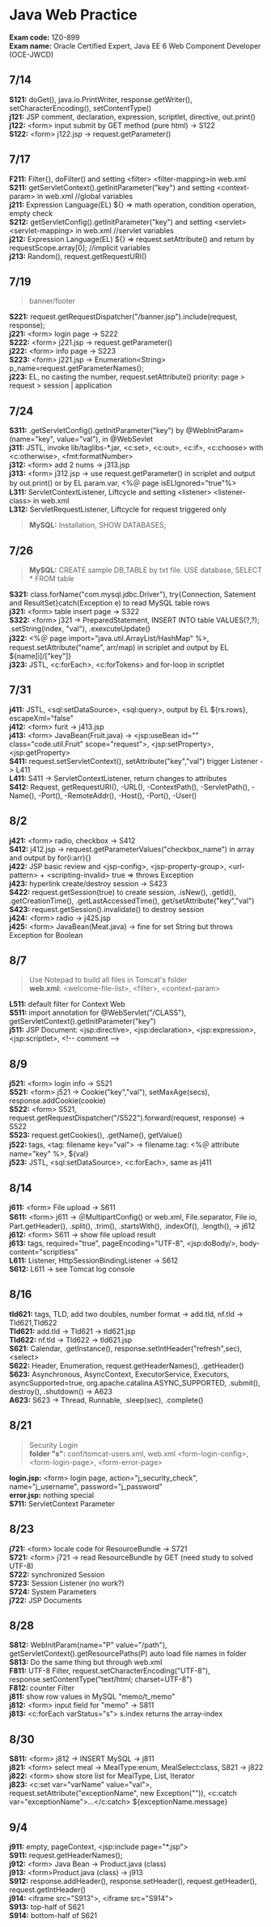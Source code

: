 # Java Web Practice 

**Exam code:** 1Z0-899  
**Exam name:** Oracle Certified Expert, Java EE 6 Web Component Developer (OCE-JWCD)  

## 7/14
**S121:** doGet(), java.io.PrintWriter, response.getWriter(), setCharacterEncoding(), setContentType()  
**j121:** JSP comment, declaration, expression, scriptlet, directive, out.print()  
**j122:** \<form> input submit by GET method (pure html) -> S122  
**S122:** \<form> j122.jsp -> request.getParameter()  

## 7/17
**F211:** Filter{}, doFilter() and setting \<filter> \<filter-mapping>in web.xml  
**S211:** getServletContext().getInitParameter("key") and setting \<context-param> in web.xml //global variables  
**j211:** Expression Language(EL) ${} => math operation, condition operation, empty check  
**S212:** getServletConfig().getInitParameter("key")  and setting \<servlet> \<servlet-mapping> in web.xml //servlet variables  
**j212:** Expression Language(EL) ${} => request.setAttribute() and return by requestScope.array[0]; //implicit variables  
**j213:** Random(), request.getRequestURI()  

## 7/19
> banner/footer  

**S221:** request.getRequestDispatcher("/banner.jsp").include(request, response);  
**j221:** \<form> login page -> S222  
**S222:** \<form> j221.jsp -> request.getParameter()  
**j222:** \<form> info page -> S223  
**S223:** \<form> j221.jsp -> Enumeration\<String> p_name=request.getParameterNames();  
**j223:** EL, no casting the number, request.setAttribute() priority: page > request > session | application  

## 7/24
**S311:** .getServletConfig().getInitParameter("key") by  @WebInitParam=(name="key", value="val"), in @WebSevlet  
**j311:** JSTL, invoke lib/taglibs-*.jar, <c:set>, <c:out>, <c:if>, <c:choose> with <c:otherwise>, \<fmt:formatNumber>  
**j312:** \<form> add 2 nums -> j313.jsp  
**j313:** \<form> j312.jsp -> use request.getParameter() in scriplet and output by out.print() or by EL param.var, \<%＠ page isELIgnored="true"%>  
**L311:** ServletContextListener, Liftcycle and setting \<listener> \<listener-class> in web.xml  
**L312:** ServletRequestListener, Liftcycle for request triggered only  
> **MySQL:** Installation, SHOW DATABASES;  

## 7/26
> **MySQL:** CREATE sample DB,TABLE by txt file. USE database, SELECT * FROM table  

**S321:** class.forName("com.mysql.jdbc.Driver"), try{Connection, Satement and ResultSet}catch(Exception e) to read MySQL table rows  
**j321:** \<form> table insert page -> S322  
**S322:** \<form> j321 -> PreparedStatement, INSERT INTO table VALUES(?,?); .setString(index, "val"), .exexcuteUpdate()  
**j322:** \<%＠ page import="java.util.ArrayList/HashMap" %>, request.setAttribute("name", arr/map) in scriplet and output by EL ${name[i]/["key"]}  
**j323:** JSTL, <c:forEach>, <c:forTokens> and for-loop in scriptlet  

## 7/31
**j411:** JSTL, \<sql:setDataSource>, \<sql:query>, output by EL ${rs.rows}, escapeXml="false"  
**j412:** \<form> furit -> j413.jsp  
**j413:** \<form> JavaBean(Fruit.java) -> \<jsp:useBean id="" class="code.util.Fruit" scope="request">, \<jsp:setProperty>, \<jsp:getProperty>  
**S411:** request.setServletContext(), setAttribute("key","val") trigger Listener -> L411  
**L411:** S411 -> ServletContextListener, return changes to attributes  
**S412:** Request, getRequestURI(), -URL(), -ContextPath(), -ServletPath(), -Name(), -Port(), -RemoteAddr(), -Host(), -Port(), -User()  

## 8/2
**j421:** \<form> radio, checkbox -> S412  
**S412:** j412.jsp -> request.getParameterValues("checkbox_name") in array and output by for(i:arr){}  
**j422:** JSP basic review and \<jsp-config>, \<jsp-property-group>, \<url-pattern> + \<scripting-invalid> true => throws Exception  
**j423:** hyperlink create/destroy session -> S423  
**S422:** request.getSession(true) to create session, .isNew(), .getId(), .getCreationTime(), .getLastAccessedTime(), get/setAttribute("key","val")  
**S423:** request.getSession().invalidate() to destroy session  
**j424:** \<form> radio -> j425.jsp  
**j425:** \<form> JavaBean(Meat.java) -> fine for set String but throws Exception for Boolean  

## 8/7
> Use Notepad to build all files in Tomcat's folder  
**web.xml:** \<welcome-file-list>, \<filter>, \<context-param>  

**L511:** default filter for Context Web  
**S511:** import annotation for @WebServlet("/CLASS"), getServletContext().getInitParameter("key")  
**j511:** JSP Document: \<jsp:directive>, \<jsp:declaration>, \<jsp:expression>, \<jsp:scriptlet>, \<!-- comment -->

## 8/9
**j521:** \<form> login info -> S521  
**S521:** \<form> j521 -> Cookie("key","val"), setMaxAge(secs), response.addCookie(cookie)  
**S522:** \<form> S521, request.getRequestDispatcher("/S522").forward(request, response) -> S522  
**S523:** request.getCookies(), .getName(), getValue()  
**j522:** tags, \<tag: filename key="val"> -> filename.tag: \<%＠ attribute name="key" %>, ${val}  
**j523:** JSTL, \<sql:setDataSource>, \<c:forEach>, same as j411  

## 8/14
**j611:** \<form> File upload -> S611  
**S611:** \<form> j611 -> ＠MultipartConfig() or web.xml, File.separator, File io, Part.getHeader(), .split(), .trim(), .startsWith(), .indexOf(), .length(), -> j612  
**j612:** \<form> S611 -> show file upload result  
**j613:** tags, required="true", pageEncoding="UTF-8", \<jsp:doBody/>, body-content="scriptless"  
**L611:** Listener, HttpSessionBindingListener -> S612  
**S612:** L611 -> see Tomcat log console  

## 8/16
**tld621:** tags, TLD, add two doubles, number format -> add.tld, nf.tld -> Tld621,Tld622  
**Tld621:** add.tld -> Tld621 -> tld621.jsp  
**Tld622:** nf.tld -> Tld622 -> tld621.jsp  
**S621:** Calendar, .getInstance(), response.setIntHeader("refresh",sec), \<select>  
**S622:** Header, Enumeration, request.getHeaderNames(), .getHeader()  
**S623:** Asynchronous, AsyncContext, ExecutorService, Executors, asyncSupported=true, org.apache.catalina.ASYNC_SUPPORTED, .submit(), destroy(), .shutdown() -> A623  
**A623:** S623 -> Thread, Runnable, .sleep(sec), .complete()  

## 8/21
> Security Login  
**folder "s":** conf/tomcat-users.xml, web.xml  \<form-login-config>, \<form-login-page>, \<form-error-page>  

**login.jsp:** \<form> login page, action="j_security_check", name="j_username", password="j_password"  
**error.jsp:** nothing special  
**S711:** ServletContext Parameter  

## 8/23
**j721:** \<form> locale code for ResourceBundle -> S721  
**S721:** \<form> j721 -> read ResourceBundle by GET (need study to solved UTF-8)  
**S722:** synchronized Session  
**S723:** Session Listener (no work?)  
**S724:** System Parameters  
**j722:** JSP Documents  

## 8/28
**S812:** WebInitParam(name="P" value="/path"), getServletContext().getResourcePaths(P) auto load file names in folder  
**S813:** Do the same thing but through web.xml  
**F811:** UTF-8 Filter, request.setCharacterEncoding("UTF-8"), response.setContentType("text/html; charset=UTF-8")  
**F812:** counter Filter  
**j811:** show row values in MySQL "memo/t_memo"  
**j812:** \<form> input field for "memo" -> S811  
**j813:** \<c:forEach varStatus="s"> s.index returns the array-index  

## 8/30
**S811:** \<form> j812 -> INSERT MySQL -> j811  
**j821:** \<form> select meal -> MealType:enum, MealSelect:class, S821 -> j822  
**j822:** \<form> show store list for MealType, List, Iterator  
**j823:** \<c:set var="varName" value="val">, request.setAttribute("exceptionName", new Exception("")), \<c:catch var="exceptionName">...\</c:catch> ${exceptionName.message}  

## 9/4
**j911:** empty, pageContext, \<jsp:include page="*.jsp">  
**S911:** request.getHeaderNames();  
**j912:** \<form> Java Bean -> Product.java (class)  
**j913:** \<form>Product.java (class) -> j913  
**S912:** response.addHeader(), response.setHeader(), request.getHeader(), request.getIntHeader()  
**j914:** \<iframe src="S913">, \<iframe src="S914">  
**S913:** top-half of S621  
**S914:** bottom-half of S621  

